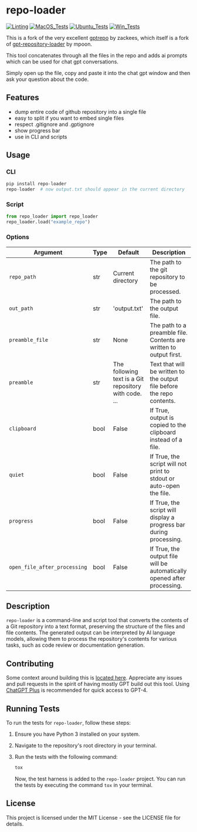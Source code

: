 # repo-loader

[![Linting](../../actions/workflows/lint.yml/badge.svg)](../../actions/workflows/lint.yml)
[![MacOS_Tests](../../actions/workflows/push_macos.yml/badge.svg)](../../actions/workflows/push_macos.yml)
[![Ubuntu_Tests](../../actions/workflows/push_ubuntu.yml/badge.svg)](../../actions/workflows/push_ubuntu.yml)
[![Win_Tests](../../actions/workflows/push_win.yml/badge.svg)](../../actions/workflows/push_win.yml)

This is a fork of the very excellent [gptrepo](https://github.com/zackees/gptrepo) by zackees, which itself is a fork of [gpt-repository-loader](https://github.com/mpoon/gpt-repository-loader) by mpoon.

This tool concatenates through all the files in the repo and adds ai prompts which can be used for chat gpt conversations.

Simply open up the file, copy and paste it into the chat gpt window and then ask your question about the code.

## Features

- dump entire code of github repository into a single file
- easy to split if you want to embed single files
- respect .gitignore and .gptignore
- show progress bar
- use in CLI and scripts

## Usage

### CLI

```python
pip install repo-loader
repo-loader  # now output.txt should appear in the current directory
```

### Script

```python
from repo_loader import repo_loader
repo_loader.load("example_repo")
```

### Options

| Argument                     | Type | Default                                               | Description                                                             |
| ---------------------------- | ---- | ----------------------------------------------------- | ----------------------------------------------------------------------- |
| `repo_path`                  | str  | Current directory                                     | The path to the git repository to be processed.                         |
| `out_path`                   | str  | 'output.txt'                                          | The path to the output file.                                            |
| `preamble_file`              | str  | None                                                  | The path to a preamble file. Contents are written to output first.      |
| `preamble`                   | str  | The following text is a Git repository with code. ... | Text that will be written to the output file before the repo contents.  |
| `clipboard`                  | bool | False                                                 | If True, output is copied to the clipboard instead of a file.           |
| `quiet`                      | bool | False                                                 | If True, the script will not print to stdout or auto-open the file.     |
| `progress`                   | bool | False                                                 | If True, the script will display a progress bar during processing.      |
| `open_file_after_processing` | bool | False                                                 | If True, the output file will be automatically opened after processing. |

## Description

`repo-loader` is a command-line and script tool that converts the contents of a Git repository into a text format, preserving the structure of the files and file contents. The generated output can be interpreted by AI language models, allowing them to process the repository's contents for various tasks, such as code review or documentation generation.

## Contributing

Some context around building this is [located here](https://github.com/mpoon/gpt-repository-loader/discussions/18). Appreciate any issues and pull requests in the spirit of having mostly GPT build out this tool. Using [ChatGPT Plus](https://chat.openai.com/) is recommended for quick access to GPT-4.

## Running Tests

To run the tests for `repo-loader`, follow these steps:

1. Ensure you have Python 3 installed on your system.
2. Navigate to the repository's root directory in your terminal.
3. Run the tests with the following command:

   ```bash
   tox
   ```

   Now, the test harness is added to the `repo-loader` project. You can run the tests by executing the command `tox` in your terminal.

## License

This project is licensed under the MIT License - see the LICENSE file for details.
